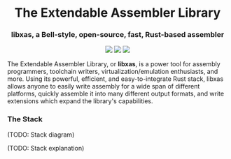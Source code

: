 <h1 align="center">The Extendable Assembler Library</h1>
<h3 align="center">libxas, a Bell-style, open-source, fast, Rust-based assembler</h3>

<p align="center">
<img src="https://img.shields.io/github/license/amyipdev/libxas">
<img src="https://img.shields.io/tokei/lines/github/amyipdev/libxas">
<img src="https://img.shields.io/github/repo-size/amyipdev/libxas">
</p>

The Extendable Assembler Library, or **libxas**, is a power tool for assembly programmers, toolchain writers, 
virtualization/emulation enthusiasts, and more. Using its powerful, efficient, and easy-to-integrate Rust stack,
libxas allows anyone to easily write assembly for a wide span of different platforms, quickly assemble it into 
many different output formats, and write extensions which expand the library's capabilities.

### The Stack

(TODO: Stack diagram)

(TODO: Stack explanation)
